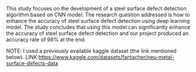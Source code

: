 This study focuses on the development of a steel surface defect detection algorithm based on CNN model. The research question addressed is how to enhance the accuracy of steel surface defect detection using deep learning model. The study concludes that using this model can significantly enhance the accuracy of steel surface defect detection and our project produced an accuracy rate of 98% at the end.

NOTE: I used a previously available kaggle dataset (the link mentioned below). LINK:https://www.kaggle.com/datasets/fantacher/neu-metal-surface-defects-data
